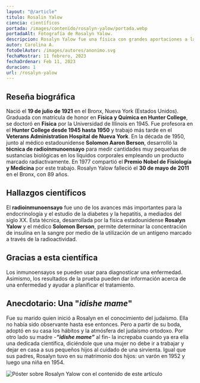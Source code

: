 ```yaml
---
layout: "@/article"
titulo: Rosalin Yalow
ciencia: científicos
portada: /images/contenido/rosalyn-yalow/portada.webp
portadaAlt: Fotografía de Rosalyn Yalow.
descripcion: Rosalyn Yalow fue una física con grandes aportaciones a la Medicina. Descúbrelos ahora mismo. 
autor: Carolina A.
fotoDelAutor: /images/autores/anonimo.svg
fechaMostrar: 11 febrero, 2023
fechaOrdenar: Feb 11, 2023
duracion: 1
url: /rosalyn-yalow
---
```


## Reseña biográfica

Nació el **19 de julio de 1921** en el Bronx, Nueva York (Estados Unidos). Graduada con matrícula de honor en **Física y Química en Hunter College**, se doctoró en **Física** por la Universidad de Illinois en 1945. Fue profesora en el **Hunter College desde 1945 hasta 1950** y trabajó más tarde en el **Veterans Administration Hospital de Nueva York**. En la década de 1950, junto al médico estadounidense **Solomon Aaron Berson**, desarrolló la **técnica de radioinmunoensayo** para medir cantidades muy pequeñas de sustancias biológicas en los líquidos corporales empleando un producto marcado radiactivamente. En 1977 compartió el **Premio Nobel de Fisiología y Medicina** por este trabajo. Rosalyn Yalow falleció el **30 de mayo de 2011** en el Bronx, con 89 años.

## Hallazgos científicos

El **radioinmunoensayo** fue uno de los avances más importantes para la endocrinología y el estudio de la diabetes y la hepatitis, a mediados del siglo XX. Esta técnica, desarrollada por la física estadounidense **Rosalyn Yalow** y el médico **Solomon Berson**, permite determinar la concentración de insulina en la sangre por medio de la utilización de un antígeno marcado a través de la radioactividad. 

## Gracias a esta científica

Los inmunoensayos se pueden usar para diagnosticar una enfermedad. Asimismo, los resultados de la prueba pueden dar información acerca de una enfermedad y ayudar a planificar el tratamiento.

## Anecdotario: Una "*idishe mame*"

Fue su marido quien inició a Rosalyn en el conocimiento del judaísmo. Ella no había sido observante hasta ese entonces. Pero a partir de su boda, adoptó en su casa los hábitos y la atmósfera del judaísmo ortodoxo. Por otro lado su madre -***“idishe mame”*** al fin- la increpaba cuando ya era ella una dedicada científica, diciéndole que una mujer no debe ir a trabajar y dejar en casa a sus pequeños hijos al cuidado de una sirvienta. Igual que sus padres, Rosalyn tuvo en su matrimonio dos hijos: un varón en 1952 y luego una niña en 1954.

![Póster sobre Rosalyn Yalow con el contenido de este artículo](/images/contenido/rosalyn-yalow/poster.webp)